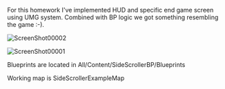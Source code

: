 For this homework I've implemented HUD and specific end game screen using UMG system. Combined with BP logic we got something resembling the game :-).

![ScreenShot00002](https://user-images.githubusercontent.com/80487632/176425189-0f3d7fcb-ff11-4260-82c9-3512c43db184.png)

![ScreenShot00001](https://user-images.githubusercontent.com/80487632/176425244-198b98b8-57d3-4a16-8625-76fdade76e83.png)

Blueprints are located in All/Content/SideScrollerBP/Blueprints

Working map is SideScrollerExampleMap
